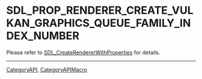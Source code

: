 # SDL_PROP_RENDERER_CREATE_VULKAN_GRAPHICS_QUEUE_FAMILY_INDEX_NUMBER

Please refer to [SDL_CreateRendererWithProperties](SDL_CreateRendererWithProperties) for details.

----
[CategoryAPI](CategoryAPI), [CategoryAPIMacro](CategoryAPIMacro)

